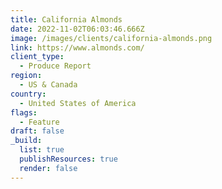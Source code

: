 ```yaml
---
title: California Almonds
date: 2022-11-02T06:03:46.666Z
image: /images/clients/california-almonds.png
link: https://www.almonds.com/
client_type:
  - Produce Report
region:
  - US & Canada
country:
  - United States of America
flags:
  - Feature
draft: false
_build:
  list: true
  publishResources: true
  render: false
---
```

